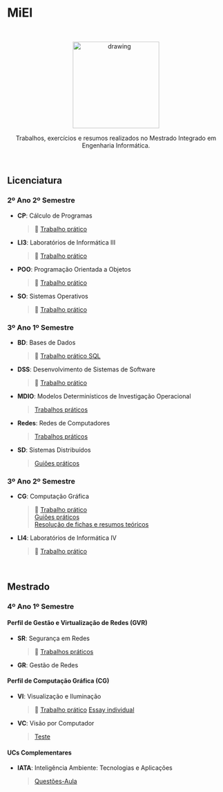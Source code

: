 # MiEI

</br>

<p align="center">
<img src="https://admin.googleusercontent.com/logo-scs-key2555945" alt="drawing" width="200"/>
</p>
<p align="center">
Trabalhos, exercícios e resumos realizados no Mestrado Integrado em Engenharia Informática.
</p>

</br>

## **Licenciatura**

### **2º Ano 2º Semestre**
- **CP**: Cálculo de Programas
  > :pushpin: [Trabalho prático](https://github.com/joanafonsogomes/CP)

- **LI3**: Laboratórios de Informática III
  > :pushpin: [Trabalho prático](https://github.com/joanafonsogomes/LI3)

- **POO**: Programação Orientada a Objetos
  > :pushpin: [Trabalho prático](https://github.com/joanafonsogomes/POO)
  
- **SO**: Sistemas Operativos
   > :pushpin: [Trabalho prático](https://github.com/joanafonsogomes/SO)  

### **3º Ano 1º Semestre**
- **BD**: Bases de Dados
  > :pushpin: [Trabalho prático SQL](https://github.com/joanafonsogomes/BD_SQL)

- **DSS**: Desenvolvimento de Sistemas de Software
  > :pushpin: [Trabalho prático](https://github.com/joanafonsogomes/DSS)

- **MDIO**: Modelos Determinísticos de Investigação Operacional
  > [Trabalhos práticos](https://github.com/joanafonsogomes/miei/tree/master/MDIO) 

- **Redes**: Redes de Computadores
  > [Trabalhos práticos](https://github.com/joanafonsogomes/miei/tree/master/REDES)

- **SD**: Sistemas Distribuídos
  > [Guiões práticos](https://github.com/joanafonsogomes/miei/tree/master/SD)

### **3º Ano 2º Semestre**

- **CG**: Computação Gráfica
  > :pushpin: [Trabalho prático](https://github.com/joanafonsogomes/CG) \
  > [Guiões práticos](https://github.com/joanafonsogomes/miei/tree/master/CG/Guioes) \
  > [Resolução de fichas e resumos teóricos](https://github.com/joanafonsogomes/miei/tree/master/CG/Fichas%26Resumos)
  
- **LI4**: Laboratórios de Informática IV
  > :pushpin: [Trabalho prático](https://github.com/joanafonsogomes/LI4)

<br/>

## **Mestrado**

### **4º Ano 1º Semestre**
#### Perfil de Gestão e Virtualização de Redes (GVR)
 
- **SR**: Segurança em Redes

  > :pushpin: [Trabalhos práticos](https://github.com/joanafonsogomes/SR)

- **GR**: Gestão de Redes

#### Perfil de Computação Gráfica (CG)
 
- **VI**: Visualização e Iluminação

  > :pushpin: [Trabalho prático](https://github.com/joanafonsogomes/VI-Group)
  > [Essay individual](https://github.com/joanafonsogomes/VI-Group)

- **VC**: Visão por Computador

  > [Teste](https://github.com/joanafonsogomes/miei/tree/master/GR/Teste-GR)
  
#### UCs Complementares
- **IATA**: Inteligência Ambiente: Tecnologias e Aplicações

  > [Questões-Aula](https://github.com/joanafonsogomes/miei/tree/master/IATA)
